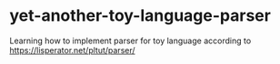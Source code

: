 # yet-another-toy-language-parser
Learning how to implement parser for toy language according to https://lisperator.net/pltut/parser/
